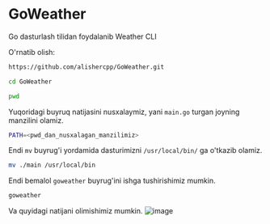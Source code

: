 # GoWeather
Go dasturlash tilidan foydalanib Weather CLI

O'rnatib olish:
```bash
https://github.com/alishercpp/GoWeather.git
```
```bash
cd GoWeather
```
```bash
pwd
```
Yuqoridagi buyruq natijasini nusxalaymiz, yani ```main.go``` turgan joyning manzilini olamiz.
```bash
PATH=<pwd_dan_nusxalagan_manzilimiz>
```
Endi ```mv``` buyrug'i yordamida dasturimizni ```/usr/local/bin/``` ga o'tkazib olamiz.
```bash
mv ./main /usr/local/bin
```
Endi bemalol ```goweather``` buyrug'ini ishga tushirishimiz mumkin.
```bash
goweather
```
Va quyidagi natijani olimishimiz mumkin.
![image](https://github.com/alishercpp/GoWeather/assets/142798073/701c696c-9847-4a51-bf21-7e328f466599)

